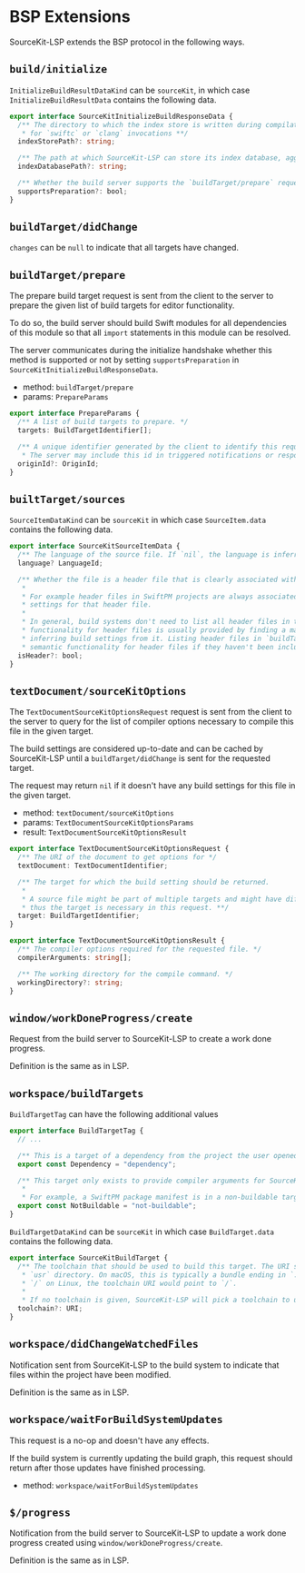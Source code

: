 # BSP Extensions

SourceKit-LSP extends the BSP protocol in the following ways.

## `build/initialize`

`InitializeBuildResultDataKind` can be `sourceKit`, in which case `InitializeBuildResultData` contains the following data.

```ts
export interface SourceKitInitializeBuildResponseData {
  /** The directory to which the index store is written during compilation, ie. the path passed to `-index-store-path`
   * for `swiftc` or `clang` invocations **/
  indexStorePath?: string;

  /** The path at which SourceKit-LSP can store its index database, aggregating data from `indexStorePath` */
  indexDatabasePath?: string;

  /** Whether the build server supports the `buildTarget/prepare` request */
  supportsPreparation?: bool;
}
```

## `buildTarget/didChange`

`changes` can be `null` to indicate that all targets have changed.

## `buildTarget/prepare`

The prepare build target request is sent from the client to the server to prepare the given list of build targets for editor functionality.

To do so, the build server should build Swift modules for all dependencies of this module so that all `import` statements in this module can be resolved.

The server communicates during the initialize handshake whether this method is supported or not by setting `supportsPreparation` in `SourceKitInitializeBuildResponseData`.

- method: `buildTarget/prepare`
- params: `PrepareParams`

```ts
export interface PrepareParams {
  /** A list of build targets to prepare. */
  targets: BuildTargetIdentifier[];

  /** A unique identifier generated by the client to identify this request.
   * The server may include this id in triggered notifications or responses. **/
  originId?: OriginId;
}
```

## `builtTarget/sources`

`SourceItemDataKind` can be `sourceKit` in which case `SourceItem.data` contains the following data.

```ts
export interface SourceKitSourceItemData {
  /** The language of the source file. If `nil`, the language is inferred from the file extension. */
  language? LanguageId;

  /** Whether the file is a header file that is clearly associated with one target.
   *
   * For example header files in SwiftPM projects are always associated to one target and SwiftPM can provide build
   * settings for that header file.
   *
   * In general, build systems don't need to list all header files in the `buildTarget/sources` request: Semantic
   * functionality for header files is usually provided by finding a main file that includes the header file and
   * inferring build settings from it. Listing header files in `buildTarget/sources` allows SourceKit-LSP to provide
   * semantic functionality for header files if they haven't been included by any main file. **/
  isHeader?: bool;
}
```

## `textDocument/sourceKitOptions`

The `TextDocumentSourceKitOptionsRequest` request is sent from the client to the server to query for the list of compiler options necessary to compile this file in the given target.

The build settings are considered up-to-date and can be cached by SourceKit-LSP until a `buildTarget/didChange` is sent for the requested target.

The request may return `nil` if it doesn't have any build settings for this file in the given target.

- method: `textDocument/sourceKitOptions`
- params: `TextDocumentSourceKitOptionsParams`
- result: `TextDocumentSourceKitOptionsResult`

```ts
export interface TextDocumentSourceKitOptionsRequest {
  /** The URI of the document to get options for */
  textDocument: TextDocumentIdentifier;

  /** The target for which the build setting should be returned.
   *
   * A source file might be part of multiple targets and might have different compiler arguments in those two targets,
   * thus the target is necessary in this request. **/
  target: BuildTargetIdentifier;
}

export interface TextDocumentSourceKitOptionsResult {
  /** The compiler options required for the requested file. */
  compilerArguments: string[];

  /** The working directory for the compile command. */
  workingDirectory?: string;
}
```

## `window/workDoneProgress/create`

Request from the build server to SourceKit-LSP to create a work done progress.

Definition is the same as in LSP.

## `workspace/buildTargets`

`BuildTargetTag` can have the following additional values

```ts
export interface BuildTargetTag {
  // ...

  /** This is a target of a dependency from the project the user opened, eg. a target that builds a SwiftPM dependency. */
  export const Dependency = "dependency";

  /** This target only exists to provide compiler arguments for SourceKit-LSP can't be built standalone.
   *
   * For example, a SwiftPM package manifest is in a non-buildable target. **/
  export const NotBuildable = "not-buildable";
}
```

`BuildTargetDataKind` can be `sourceKit` in which case `BuildTarget.data` contains the following data.


```ts
export interface SourceKitBuildTarget {
  /** The toolchain that should be used to build this target. The URI should point to the directory that contains the
   * `usr` directory. On macOS, this is typically a bundle ending in `.xctoolchain`. If the toolchain is installed to
   * `/` on Linux, the toolchain URI would point to `/`.
   *
   * If no toolchain is given, SourceKit-LSP will pick a toolchain to use for this target. **/
  toolchain?: URI;
}
```

## `workspace/didChangeWatchedFiles`

Notification sent from SourceKit-LSP to the build system to indicate that files within the project have been modified.

Definition is the same as in LSP.

## `workspace/waitForBuildSystemUpdates`

This request is a no-op and doesn't have any effects.

If the build system is currently updating the build graph, this request should return after those updates have finished processing.

- method: `workspace/waitForBuildSystemUpdates`

## `$/progress`

Notification from the build server to SourceKit-LSP to update a work done progress created using `window/workDoneProgress/create`.

Definition is the same as in LSP.
